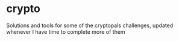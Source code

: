 # crypto
Solutions and tools for some of the cryptopals challenges, updated whenever I have time to complete more of them
